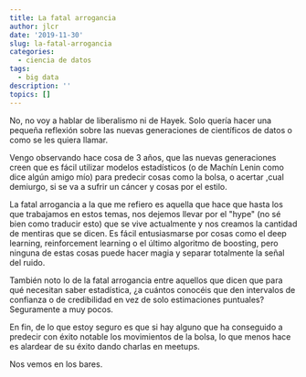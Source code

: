 ```yaml
---
title: La fatal arrogancia
author: jlcr
date: '2019-11-30'
slug: la-fatal-arrogancia
categories:
  - ciencia de datos
tags:
  - big data
description: ''
topics: []
---
```


No, no voy a hablar de liberalismo ni de Hayek. Solo quería hacer una pequeña reflexión sobre las nuevas generaciones de científicos de datos o como se les quiera llamar. 

Vengo observando hace cosa de 3 años, que las nuevas generaciones creen que es fácil utilizar modelos estadísticos (o de Machín Lenin como dice algún amigo mío) para predecir cosas como la bolsa, o acertar ,cual demiurgo, si se va a sufrir un cáncer  y cosas por el estilo. 

La fatal arrogancia a la que me refiero es aquella que hace que hasta los que trabajamos en estos temas, nos dejemos llevar por el "hype" (no sé bien como traducir esto) que se vive actualmente y nos creamos la cantidad de mentiras que se dicen. Es fácil entusiasmarse por cosas como el deep learning, reinforcement learning o el último algoritmo de boosting, pero ninguna de estas cosas puede hacer magia y separar totalmente la señal del ruido.

También noto lo de la fatal arrogancia entre aquellos que dicen que para qué necesitan saber estadística, ¿a cuántos conocéis que den intervalos de confianza o de credibilidad en vez de solo estimaciones puntuales? Seguramente a muy pocos.

En fin, de lo que estoy seguro es que si hay alguno que ha conseguido a predecir con éxito notable los movimientos de la bolsa, lo que menos hace es alardear de su éxito dando charlas en meetups. 

Nos vemos en los bares. 
